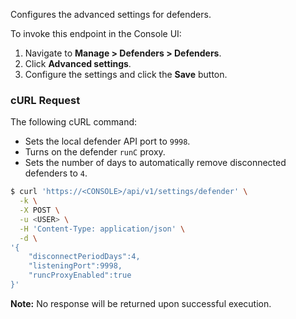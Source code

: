 Configures the advanced settings for defenders.

To invoke this endpoint in the Console UI:

1. Navigate to **Manage > Defenders > Defenders**.
2. Click **Advanced settings**.
3. Configure the settings and click the **Save** button.

### cURL Request

The following cURL command:

* Sets the local defender API port to `9998`.
* Turns on the defender `runC` proxy.
* Sets the number of days to automatically remove disconnected defenders to `4`.

```bash
$ curl 'https://<CONSOLE>/api/v1/settings/defender' \
  -k \
  -X POST \
  -u <USER> \
  -H 'Content-Type: application/json' \
  -d \
'{
    "disconnectPeriodDays":4,
    "listeningPort":9998,
    "runcProxyEnabled":true
}'
```

**Note:** No response will be returned upon successful execution.
